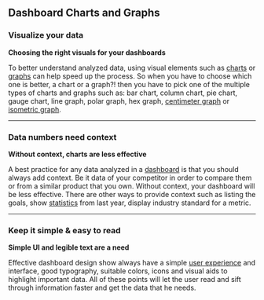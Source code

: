 Dashboard Charts and Graphs​​​​​​​
--

### Visualize your data
**Choosing the right visuals for your dashboards**

To better understand analyzed data, using visual elements such as [charts](https://developers.google.com/chart) or [graphs](https://developer.microsoft.com/en-us/graph) can help speed up the process. So when you have to choose which one is better, a chart or a graph?! then you have to pick one of the multiple types of charts and graphs such as: bar chart, column chart, pie chart, gauge chart, line graph, polar graph, hex graph, [centimeter graph](https://madisonpaper.com/centimeter-graph-paper/) or [isometric graph](https://madisonpaper.com/isometric-graph-paper/). 


---

### Data numbers need context
**Without context, charts are less effective**

A best practice for any data analyzed in a [dashboard](https://medium.com/inspiration-supply/car-dashboard-ui-ux-concepts-d135959d963f) is that you should always add context. Be it data of your competitor in order to compare them or from a similar product that you own. Without context, your dashboard will be less effective. There are other ways to provide context such as listing the goals, show [statistics](https://en.wikipedia.org/wiki/Statistics) from last year, display industry standard for a metric.

---

### Keep it simple & easy to read
**Simple UI and legible text are a need**

Effective dashboard design show always have a simple [user experience](https://medium.com/inspiration-supply/wireframes-by-top-ux-designers-d6922d34ddb8) and interface, good typography, suitable colors, icons and visual aids to highlight important data. All of these points will let the user read and sift through information faster and get the data that he needs.

